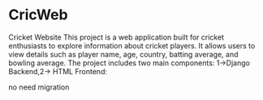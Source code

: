 # CricWeb
Cricket Website  This project is a web application built for cricket enthusiasts to explore information about cricket players. It allows users to view details such as player name, age, country, batting average, and bowling average. The project includes two main components:  1->Django Backend,2-> HTML Frontend:


no need migration 
